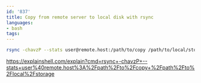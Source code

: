 ```yaml
---
id: '837'
title: Copy from remote server to local disk with rsync
languages:
- bash
tags:
---
```

```bash
rsync -chavzP --stats user@remote.host:/path/to/copy /path/to/local/storage
```

https://explainshell.com/explain?cmd=rsync+-chavzP+--stats+user%40remote.host%3A%2Fpath%2Fto%2Fcopy+%2Fpath%2Fto%2Flocal%2Fstorage

